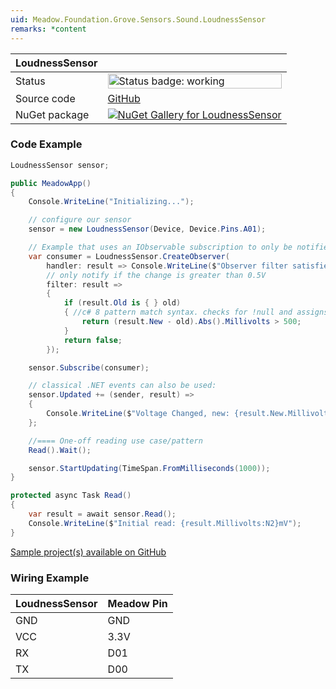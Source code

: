```yaml
---
uid: Meadow.Foundation.Grove.Sensors.Sound.LoudnessSensor
remarks: *content
---
```


| LoudnessSensor | |
|--------|--------|
| Status | <img src="https://img.shields.io/badge/Working-brightgreen" style="width: auto; height: -webkit-fill-available;" alt="Status badge: working" /> |
| Source code | [GitHub](https://github.com/WildernessLabs/Meadow.Foundation.Grove/tree/main/Source/LoudnessSensor) |
| NuGet package | <a href="https://www.nuget.org/packages/Meadow.Foundation.Grove.Sensors.Sound.LoudnessSensor/" target="_blank"><img src="https://img.shields.io/nuget/v/Meadow.Foundation.Grove.Sensors.Sound.LoudnessSensor.svg?label=Meadow.Foundation.Grove.Sensors.Sound.LoudnessSensor" alt="NuGet Gallery for LoudnessSensor" /></a> |

### Code Example

```csharp
LoudnessSensor sensor;

public MeadowApp()
{
    Console.WriteLine("Initializing...");

    // configure our sensor
    sensor = new LoudnessSensor(Device, Device.Pins.A01);

    // Example that uses an IObservable subscription to only be notified when the voltage changes by at least 500mV
    var consumer = LoudnessSensor.CreateObserver(
        handler: result => Console.WriteLine($"Observer filter satisfied: {result.New.Millivolts:N2}mV, old: {result.Old?.Millivolts:N2}mV"),
        // only notify if the change is greater than 0.5V
        filter: result => 
        {
            if (result.Old is { } old)
            { //c# 8 pattern match syntax. checks for !null and assigns var.
                return (result.New - old).Abs().Millivolts > 500;
            }
            return false;
        });

    sensor.Subscribe(consumer);

    // classical .NET events can also be used:
    sensor.Updated += (sender, result) => 
    {
        Console.WriteLine($"Voltage Changed, new: {result.New.Millivolts:N2}mV, old: {result.Old?.Millivolts:N2}mV");
    };

    //==== One-off reading use case/pattern
    Read().Wait();

    sensor.StartUpdating(TimeSpan.FromMilliseconds(1000));
}

protected async Task Read()
{
    var result = await sensor.Read();
    Console.WriteLine($"Initial read: {result.Millivolts:N2}mV");
}

```

[Sample project(s) available on GitHub](https://github.com/WildernessLabs/Meadow.Foundation.Grove/tree/main/Source/LoudnessSensor/Sample/LoudnessSensor_Sample)

### Wiring Example

| LoudnessSensor | Meadow Pin |
|--------|------------|
| GND    | GND        |
| VCC    | 3.3V       |
| RX     | D01        |
| TX     | D00        |
